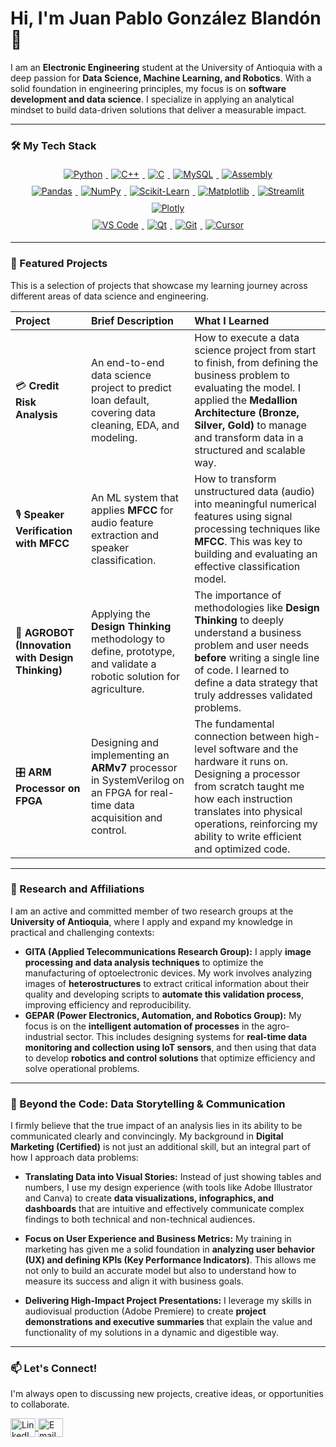 # Hi, I'm Juan Pablo González Blandón 👋

I am an **Electronic Engineering** student at the University of Antioquia with a deep passion for **Data Science, Machine Learning, and Robotics**. With a solid foundation in engineering principles, my focus is on **software development and data science**. I specialize in applying an analytical mindset to build data-driven solutions that deliver a measurable impact.

---

### 🛠️ My Tech Stack

<p align="center">
  <a href="https://www.python.org/" target="_blank">
    <img src="https://img.shields.io/badge/Python-3776AB?style=for-the-badge&logo=python&logoColor=white" alt="Python" style="margin:5px;"/>
  </a>
  <a href="https://en.cppreference.com/w/" target="_blank">
    <img src="https://img.shields.io/badge/C%2B%2B-00599C?style=for-the-badge&logo=c%2B%2B&logoColor=white" alt="C++" style="margin:5px;"/>
  </a>
  <a href="https://isocpp.org/" target="_blank">
    <img src="https://img.shields.io/badge/C-A8B9CC?style=for-the-badge&logo=c&logoColor=black" alt="C" style="margin:5px;"/>
  </a>
  <a href="https://www.mysql.com/" target="_blank">
    <img src="https://img.shields.io/badge/MySQL-4479A1?style=for-the-badge&logo=mysql&logoColor=white" alt="MySQL" style="margin:5px;"/>
  </a>
  <a href="https://www.assembly.com/" target="_blank">
    <img src="https://img.shields.io/badge/Assembly-6E6E6E?style=for-the-badge&logo=llvm&logoColor=white" alt="Assembly" style="margin:5px;"/>
  </a>
  <br>
  <a href="https://pandas.pydata.org/" target="_blank">
    <img src="https://img.shields.io/badge/Pandas-150458?style=for-the-badge&logo=pandas&logoColor=white" alt="Pandas" style="margin:5px;"/>
  </a>
  <a href="https://numpy.org/" target="_blank">
    <img src="https://img.shields.io/badge/NumPy-013243?style=for-the-badge&logo=numpy&logoColor=white" alt="NumPy" style="margin:5px;"/>
  </a>
  <a href="https://scikit-learn.org/" target="_blank">
    <img src="https://img.shields.io/badge/scikit--learn-F7931E?style=for-the-badge&logo=scikit-learn&logoColor=white" alt="Scikit-Learn" style="margin:5px;"/>
  </a>
  <a href="https://matplotlib.org/" target="_blank">
    <img src="https://img.shields.io/badge/Matplotlib-3776AB?style=for-the-badge&logo=matplotlib&logoColor=white" alt="Matplotlib" style="margin:5px;"/>
  </a>
  <a href="https://streamlit.io/" target="_blank">
    <img src="https://img.shields.io/badge/Streamlit-FF4B4B?style=for-the-badge&logo=streamlit&logoColor=white" alt="Streamlit" style="margin:5px;"/>
  </a>
  <a href="https://plotly.com/" target="_blank">
    <img src="https://img.shields.io/badge/Plotly-3F4F75?style=for-the-badge&logo=plotly&logoColor=white" alt="Plotly" style="margin:5px;"/>
  </a>
  <br>
  <a href="https://code.visualstudio.com/" target="_blank">
    <img src="https://img.shields.io/badge/VS_Code-007ACC?style=for-the-badge&logo=visual-studio-code&logoColor=white" alt="VS Code" style="margin:5px;"/>
  </a>
  <a href="https://www.qt.io/" target="_blank">
    <img src="https://img.shields.io/badge/Qt-41CD52?style=for-the-badge&logo=qt&logoColor=white" alt="Qt" style="margin:5px;"/>
  </a>
  <a href="https://git-scm.com/" target="_blank">
    <img src="https://img.shields.io/badge/Git-F05032?style=for-the-badge&logo=git&logoColor=white" alt="Git" style="margin:5px;"/>
  </a>
  <a href="https://cursor.sh/" target="_blank">
  <img src="https://img.shields.io/badge/Cursor-232332?style=for-the-badge" alt="Cursor" style="margin:5px;"/>
  </a>
</p>

---

### 🚀 Featured Projects

This is a selection of projects that showcase my learning journey across different areas of data science and engineering.

| Project | Brief Description | What I Learned |
| :--- | :--- | :--- |
| 💳 **Credit Risk Analysis** | An end-to-end data science project to predict loan default, covering data cleaning, EDA, and modeling. | How to execute a data science project from start to finish, from defining the business problem to evaluating the model. I applied the **Medallion Architecture (Bronze, Silver, Gold)** to manage and transform data in a structured and scalable way. |
| 🎙️ **Speaker Verification with MFCC** | An ML system that applies **MFCC** for audio feature extraction and speaker classification. | How to transform unstructured data (audio) into meaningful numerical features using signal processing techniques like **MFCC**. This was key to building and evaluating an effective classification model. |
| 🤖 **AGROBOT (Innovation with Design Thinking)** | Applying the **Design Thinking** methodology to define, prototype, and validate a robotic solution for agriculture. | The importance of methodologies like **Design Thinking** to deeply understand a business problem and user needs **before** writing a single line of code. I learned to define a data strategy that truly addresses validated problems. |
| 🎛️ **ARM Processor on FPGA** | Designing and implementing an **ARMv7** processor in SystemVerilog on an FPGA for real-time data acquisition and control. | The fundamental connection between high-level software and the hardware it runs on. Designing a processor from scratch taught me how each instruction translates into physical operations, reinforcing my ability to write efficient and optimized code. |

---

### 🔬 Research and Affiliations

I am an active and committed member of two research groups at the **University of Antioquia**, where I apply and expand my knowledge in practical and challenging contexts:

*   **GITA (Applied Telecommunications Research Group):** I apply **image processing and data analysis techniques** to optimize the manufacturing of optoelectronic devices. My work involves analyzing images of **heterostructures** to extract critical information about their quality and developing scripts to **automate this validation process**, improving efficiency and reproducibility.
*   **GEPAR (Power Electronics, Automation, and Robotics Group):** My focus is on the **intelligent automation of processes** in the agro-industrial sector. This includes designing systems for **real-time data monitoring and collection using IoT sensors**, and then using that data to develop **robotics and control solutions** that optimize efficiency and solve operational problems.

---

### 🎨 Beyond the Code: Data Storytelling & Communication

I firmly believe that the true impact of an analysis lies in its ability to be communicated clearly and convincingly. My background in **Digital Marketing (Certified)** is not just an additional skill, but an integral part of how I approach data problems:

*   **Translating Data into Visual Stories:** Instead of just showing tables and numbers, I use my design experience (with tools like Adobe Illustrator and Canva) to create **data visualizations, infographics, and dashboards** that are intuitive and effectively communicate complex findings to both technical and non-technical audiences.

*   **Focus on User Experience and Business Metrics:** My training in marketing has given me a solid foundation in **analyzing user behavior (UX) and defining KPIs (Key Performance Indicators)**. This allows me not only to build an accurate model but also to understand how to measure its success and align it with business goals.

*   **Delivering High-Impact Project Presentations:** I leverage my skills in audiovisual production (Adobe Premiere) to create **project demonstrations and executive summaries** that explain the value and functionality of my solutions in a dynamic and digestible way.

---

### 📫 Let's Connect!

I'm always open to discussing new projects, creative ideas, or opportunities to collaborate.

<p align="left">
<a href="https://www.linkedin.com/in/juan-pablo-gonzalez-blandon/" target="_blank">
  <img align="center" src="https://raw.githubusercontent.com/rahuldkjain/github-profile-readme-generator/master/src/images/icons/Social/linked-in-alt.svg" alt="LinkedIn" height="30" width="40" />
</a>
<a href="mailto:juanpagonzalez457@gmail.com">
  <img align="center" src="https://img.icons8.com/fluent/48/000000/mailing.png" alt="Email" height="30" width="40" />
</a>
</p>
